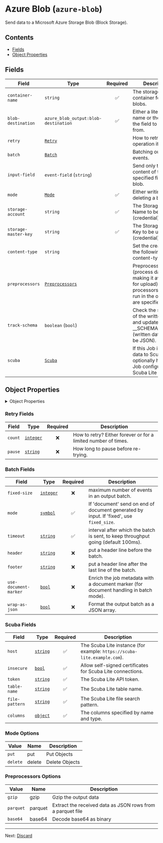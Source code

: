 # Azure Blob (`azure-blob`)

Send data to a Microsoft Azure Storage Blob (Block Storage).


## Contents

- [Fields](#fields)
- [Object Properties](#object-properties)




## Fields


| Field | Type | Required | Description |
|---|---|:---:|---|
| `container-name` | `string` | ✅ | The storage service container for created blobs. |
| `blob-destination` | `azure_blob_output:blob-destination` | ✅ | Either a literal blob name or the name of the field to read it from. |
| `retry` | [`Retry`](#retry-fields) |  | How to retry operation if it fails. |
| `batch` | [`Batch`](#batch-fields) |  | Batching output events. |
| `input-field` | `event-field` (`string`) |  | Send only the content of the specified field to the blob. |
| `mode` | [`Mode`](#mode-options) | ✅ | Either writing or deleting a blob. |
| `storage-account` | `string` | ✅ | The Storage Account Name to be used (credential). |
| `storage-master-key` | `string` | ✅ | The Storage Master Key to be used (credential). |
| `content-type` | `string` |  | Set the created blob the following content-type. |
| `preprocessors` | [`Preprocessors`](#preprocessors-options) |  | Preprocessors (process data before making it available for upload) these processors will be run in the order they are specified. |
| `track-schema` | `boolean` (`bool`) |  | Check the schema of the written data and update __SCHEMA_NUMBER (written data must be JSON). |
| `scuba` | [`Scuba`](#scuba-fields) |  | If this Job is sending data to Scuba Lite, optionally have the Job configure the Scuba Lite instance. |



## Object Properties

<details>
<summary>Object Properties</summary>


| Field | Type | Required | Description |
|---|---|:---:|---|
| `disable-blob-name-guid` | `boolean` (`bool`) |  | Do not append a GUID to the output blob name. |
| `guid-prefix` | `string` |  | GUID Prefix, will be prepended to the GUID, the default value is "/". |
| `guid-suffix` | `string` |  | GUID Suffix, will be appended to the GUID if specified. |

</details>





<h3 id="retry-fields">Retry Fields</h3>

| Field | Type | Required | Description |
|---|---|:---:|---|
| `count` | [`integer`](../types/retry-count.md#retry-count) | ❌ | How to retry? Either forever or for a limited number of times. |
| `pause` | [`string`](../types/retry-pause.md#retry-pause) | ❌ | How long to pause before re-trying. |



<h3 id="batch-fields">Batch Fields</h3>

| Field | Type | Required | Description |
|---|---|:---:|---|
| `fixed-size` | [`integer`](../types/batch-out-fixed-size.md#batch-out-fixed-size) | ❌ | maximum number of events in an output batch. |
| `mode` | [`symbol`](../types/batch-out-mode.md#batch-out-mode) | ✅ | If 'document' send on end of document generated by input. If 'fixed', use `fixed_size`. |
| `timeout` | [`string`](../types/batch-out-timeout.md#batch-out-timeout) | ✅ | interval after which the batch is sent, to keep throughput going (default 100ms). |
| `header` | [`string`](../types/batch-out-header.md#batch-out-header) | ❌ | put a header line before the batch. |
| `footer` | [`string`](../types/batch-out-footer.md#batch-out-footer) | ❌ | put a header line after the last line of the batch. |
| `use-document-marker` | [`bool`](../types/batch-out-use-document-marker.md#batch-out-use-document-marker) | ❌ | Enrich the job metadata with a document marker (for document handling in batch mode). |
| `wrap-as-json` | [`bool`](../types/batch-out-wrap-as-json.md#batch-out-wrap-as-json) | ❌ | Format the output batch as a JSON array. |



<h3 id="scuba-fields">Scuba Fields</h3>

| Field | Type | Required | Description |
|---|---|:---:|---|
| `host` | [`string`](../types/string.md#string) | ✅ | The Scuba Lite instance (for example: `https://scuba-lite.example.com`). |
| `insecure` | [`bool`](../types/azure-blob-output-scuba-insecure.md#azure-blob-output-scuba-insecure) | ✅ | Allow self-signed certificates for Scuba Lite connections. |
| `token` | [`string`](../types/string.md#string) | ✅ | The Scuba Lite API token. |
| `table-name` | [`string`](../types/string.md#string) | ✅ | The Scuba Lite table name. |
| `file-pattern` | [`string`](../types/string.md#string) | ✅ | The Scuba Lite file search pattern. |
| `columns` | [`object`](../types/azure-blob-output-scuba-columns.md#azure-blob-output-scuba-columns) | ✅ | The columns specified by name and type. |





<h3 id="mode-options">Mode Options</h3>

| Value | Name | Description |
|---|---|---|
| `put` | put | Put Objects |
| `delete` | delete | Delete Objects |



<h3 id="preprocessors-options">Preprocessors Options</h3>

| Value | Name | Description |
|---|---|---|
| `gzip` | gzip | Gzip the output data |
| `parquet` | parquet | Extract the received data as JSON rows from a parquet file |
| `base64` | base64 | Decode base64 as binary |




---

Next: [Discard](discard.md)  
